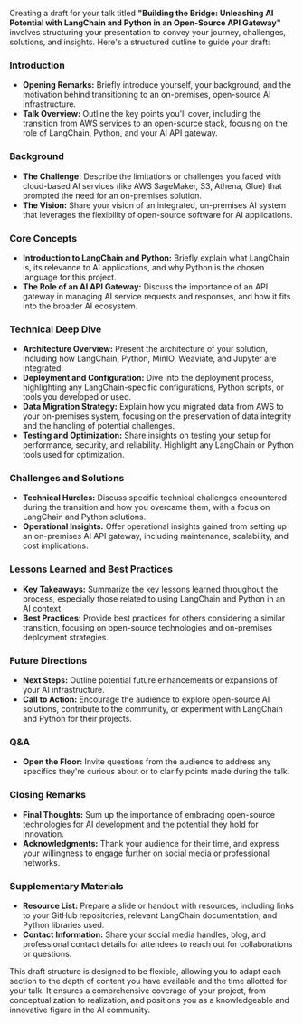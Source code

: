 Creating a draft for your talk titled **"Building the Bridge: Unleashing AI Potential with LangChain and Python in an Open-Source API Gateway"** involves structuring your presentation to convey your journey, challenges, solutions, and insights. Here's a structured outline to guide your draft:

### Introduction
- **Opening Remarks:** Briefly introduce yourself, your background, and the motivation behind transitioning to an on-premises, open-source AI infrastructure.
- **Talk Overview:** Outline the key points you'll cover, including the transition from AWS services to an open-source stack, focusing on the role of LangChain, Python, and your AI API gateway.

### Background
- **The Challenge:** Describe the limitations or challenges you faced with cloud-based AI services (like AWS SageMaker, S3, Athena, Glue) that prompted the need for an on-premises solution.
- **The Vision:** Share your vision of an integrated, on-premises AI system that leverages the flexibility of open-source software for AI applications.

### Core Concepts
- **Introduction to LangChain and Python:** Briefly explain what LangChain is, its relevance to AI applications, and why Python is the chosen language for this project.
- **The Role of an AI API Gateway:** Discuss the importance of an API gateway in managing AI service requests and responses, and how it fits into the broader AI ecosystem.

### Technical Deep Dive
- **Architecture Overview:** Present the architecture of your solution, including how LangChain, Python, MinIO, Weaviate, and Jupyter are integrated.
- **Deployment and Configuration:** Dive into the deployment process, highlighting any LangChain-specific configurations, Python scripts, or tools you developed or used.
- **Data Migration Strategy:** Explain how you migrated data from AWS to your on-premises system, focusing on the preservation of data integrity and the handling of potential challenges.
- **Testing and Optimization:** Share insights on testing your setup for performance, security, and reliability. Highlight any LangChain or Python tools used for optimization.

### Challenges and Solutions
- **Technical Hurdles:** Discuss specific technical challenges encountered during the transition and how you overcame them, with a focus on LangChain and Python solutions.
- **Operational Insights:** Offer operational insights gained from setting up an on-premises AI API gateway, including maintenance, scalability, and cost implications.

### Lessons Learned and Best Practices
- **Key Takeaways:** Summarize the key lessons learned throughout the process, especially those related to using LangChain and Python in an AI context.
- **Best Practices:** Provide best practices for others considering a similar transition, focusing on open-source technologies and on-premises deployment strategies.

### Future Directions
- **Next Steps:** Outline potential future enhancements or expansions of your AI infrastructure.
- **Call to Action:** Encourage the audience to explore open-source AI solutions, contribute to the community, or experiment with LangChain and Python for their projects.

### Q&A
- **Open the Floor:** Invite questions from the audience to address any specifics they're curious about or to clarify points made during the talk.

### Closing Remarks
- **Final Thoughts:** Sum up the importance of embracing open-source technologies for AI development and the potential they hold for innovation.
- **Acknowledgments:** Thank your audience for their time, and express your willingness to engage further on social media or professional networks.

### Supplementary Materials
- **Resource List:** Prepare a slide or handout with resources, including links to your GitHub repositories, relevant LangChain documentation, and Python libraries used.
- **Contact Information:** Share your social media handles, blog, and professional contact details for attendees to reach out for collaborations or questions.

This draft structure is designed to be flexible, allowing you to adapt each section to the depth of content you have available and the time allotted for your talk. It ensures a comprehensive coverage of your project, from conceptualization to realization, and positions you as a knowledgeable and innovative figure in the AI community.